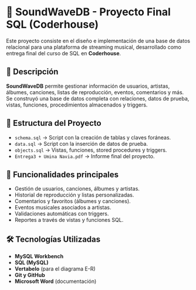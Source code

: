 # 🎵 SoundWaveDB - Proyecto Final SQL (Coderhouse)

Este proyecto consiste en el diseño e implementación de una base de datos relacional para una plataforma de streaming musical, desarrollado como entrega final del curso de SQL en **Coderhouse**.

## 📌 Descripción

**SoundWaveDB** permite gestionar información de usuarios, artistas, álbumes, canciones, listas de reproducción, eventos, comentarios y más. Se construyó una base de datos completa con relaciones, datos de prueba, vistas, funciones, procedimientos almacenados y triggers.

## 🧱 Estructura del Proyecto

- `schema.sql` → Script con la creación de tablas y claves foráneas.
- `data.sql` → Script con la inserción de datos de prueba.
- `objects.sql` → Vistas, funciones, stored procedures y triggers.
- `Entrega3 + Umina Navia.pdf` → Informe final del proyecto.

## 🧪 Funcionalidades principales

- Gestión de usuarios, canciones, álbumes y artistas.
- Historial de reproducción y listas personalizadas.
- Comentarios y favoritos (álbumes y canciones).
- Eventos musicales asociados a artistas.
- Validaciones automáticas con triggers.
- Reportes a través de vistas y funciones SQL.

## 🛠️ Tecnologías Utilizadas

- **MySQL Workbench**  
- **SQL (MySQL)**  
- **Vertabelo** (para el diagrama E-R)  
- **Git y GitHub**  
- **Microsoft Word** (documentación)


